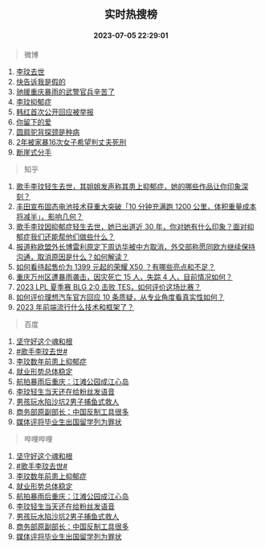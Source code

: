 <div align="center"><h2>实时热搜榜</h2><h4>2023-07-05 22:29:01</h4></div>

> 微博  

1. [李玟去世](https://s.weibo.com/weibo?q=%23%E6%9D%8E%E7%8E%9F%E5%8E%BB%E4%B8%96%23&t=31&band_rank=1&Refer=top)<br />
2. [快告诉我是假的](https://s.weibo.com/weibo?q=%23%E5%BF%AB%E5%91%8A%E8%AF%89%E6%88%91%E6%98%AF%E5%81%87%E7%9A%84%23&t=31&band_rank=2&Refer=top)<br />
3. [驰援重庆暴雨的武警官兵辛苦了](https://s.weibo.com/weibo?q=%23%E9%A9%B0%E6%8F%B4%E9%87%8D%E5%BA%86%E6%9A%B4%E9%9B%A8%E7%9A%84%E6%AD%A6%E8%AD%A6%E5%AE%98%E5%85%B5%E8%BE%9B%E8%8B%A6%E4%BA%86%23&t=31&band_rank=3&Refer=top)<br />
4. [李玟抑郁症](https://s.weibo.com/weibo?q=%23%E6%9D%8E%E7%8E%9F%E6%8A%91%E9%83%81%E7%97%87%23&t=31&band_rank=4&Refer=top)<br />
5. [韩红首次公开回应被举报](https://s.weibo.com/weibo?q=%23%E9%9F%A9%E7%BA%A2%E9%A6%96%E6%AC%A1%E5%85%AC%E5%BC%80%E5%9B%9E%E5%BA%94%E8%A2%AB%E4%B8%BE%E6%8A%A5%23&t=31&band_rank=5&Refer=top)<br />
6. [你留下的爱](https://s.weibo.com/weibo?q=%E4%BD%A0%E7%95%99%E4%B8%8B%E7%9A%84%E7%88%B1&t=31&band_rank=6&Refer=top)<br />
7. [圆肩驼背探颈是种病](https://s.weibo.com/weibo?q=%E5%9C%86%E8%82%A9%E9%A9%BC%E8%83%8C%E6%8E%A2%E9%A2%88%E6%98%AF%E7%A7%8D%E7%97%85&t=31&band_rank=7&Refer=top)<br />
8. [2年被家暴16次女子希望判丈夫死刑](https://s.weibo.com/weibo?q=%232%E5%B9%B4%E8%A2%AB%E5%AE%B6%E6%9A%B416%E6%AC%A1%E5%A5%B3%E5%AD%90%E5%B8%8C%E6%9C%9B%E5%88%A4%E4%B8%88%E5%A4%AB%E6%AD%BB%E5%88%91%23&t=31&band_rank=8&Refer=top)<br />
9. [断崖式分手](https://s.weibo.com/weibo?q=%E6%96%AD%E5%B4%96%E5%BC%8F%E5%88%86%E6%89%8B&t=31&band_rank=9&Refer=top)<br />

> 知乎  

1. [歌手李玟轻生去世，其姐姐发声称其患上抑郁症，她的哪些作品让你印象深刻？](https://www.zhihu.com/question/610553174)<br />
2. [丰田宣布固态电池技术获重大突破「10 分钟充满跑 1200 公里，体积重量成本将减半」，影响几何？](https://www.zhihu.com/question/610463631)<br />
3. [歌手李玟因抑郁症轻生去世，她已出道近 30 年，你对她有什么印象？面对抑郁症我们还能帮他们做些什么？](https://www.zhihu.com/question/610553893)<br />
4. [报道称欧盟外长博雷利原定下周访华被中方取消，外交部称愿同欧方继续保持沟通，取消原因是什么？如何解读？](https://www.zhihu.com/question/610463055)<br />
5. [如何看待起售价为 1399 元起的荣耀 X50 ？有哪些亮点和不足？](https://www.zhihu.com/question/610537841)<br />
6. [重庆万州区遭暴雨袭击，因灾死亡 15 人，失踪 4 人，目前情况如何？](https://www.zhihu.com/question/610456313)<br />
7. [2023 LPL 夏季赛 BLG 2:0 击败 TES，如何评价这场比赛？](https://www.zhihu.com/question/610514738)<br />
8. [如何评价理想汽车官方回应 10 条质疑，从专业角度看真实性如何？](https://www.zhihu.com/question/610442905)<br />
9. [2023 年前端流行什么技术和框架了？](https://www.zhihu.com/question/609395923)<br />

> 百度  

1. [坚守好这个魂和根](https://www.baidu.com/s?wd=%E5%9D%9A%E5%AE%88%E5%A5%BD%E8%BF%99%E4%B8%AA%E9%AD%82%E5%92%8C%E6%A0%B9&sa=fyb_news&rsv_dl=fyb_news)<br />
2. [#歌手李玟去世#](https://www.baidu.com/s?wd=%23%E6%AD%8C%E6%89%8B%E6%9D%8E%E7%8E%9F%E5%8E%BB%E4%B8%96%23&sa=fyb_news&rsv_dl=fyb_news)<br />
3. [李玟数年前患上抑郁症](https://www.baidu.com/s?wd=%E6%9D%8E%E7%8E%9F%E6%95%B0%E5%B9%B4%E5%89%8D%E6%82%A3%E4%B8%8A%E6%8A%91%E9%83%81%E7%97%87&sa=fyb_news&rsv_dl=fyb_news)<br />
4. [就业形势总体稳定](https://www.baidu.com/s?wd=%E5%B0%B1%E4%B8%9A%E5%BD%A2%E5%8A%BF%E6%80%BB%E4%BD%93%E7%A8%B3%E5%AE%9A&sa=fyb_news&rsv_dl=fyb_news)<br />
5. [航拍暴雨后重庆：江滩公园成江心岛](https://www.baidu.com/s?wd=%E8%88%AA%E6%8B%8D%E6%9A%B4%E9%9B%A8%E5%90%8E%E9%87%8D%E5%BA%86%EF%BC%9A%E6%B1%9F%E6%BB%A9%E5%85%AC%E5%9B%AD%E6%88%90%E6%B1%9F%E5%BF%83%E5%B2%9B&sa=fyb_news&rsv_dl=fyb_news)<br />
6. [李玟轻生当天还在给粉丝发语音](https://www.baidu.com/s?wd=%E6%9D%8E%E7%8E%9F%E8%BD%BB%E7%94%9F%E5%BD%93%E5%A4%A9%E8%BF%98%E5%9C%A8%E7%BB%99%E7%B2%89%E4%B8%9D%E5%8F%91%E8%AF%AD%E9%9F%B3&sa=fyb_news&rsv_dl=fyb_news)<br />
7. [男孩玩水陷沙坑2男子捕鱼式救人](https://www.baidu.com/s?wd=%E7%94%B7%E5%AD%A9%E7%8E%A9%E6%B0%B4%E9%99%B7%E6%B2%99%E5%9D%912%E7%94%B7%E5%AD%90%E6%8D%95%E9%B1%BC%E5%BC%8F%E6%95%91%E4%BA%BA&sa=fyb_news&rsv_dl=fyb_news)<br />
8. [商务部原副部长：中国反制工具很多](https://www.baidu.com/s?wd=%E5%95%86%E5%8A%A1%E9%83%A8%E5%8E%9F%E5%89%AF%E9%83%A8%E9%95%BF%EF%BC%9A%E4%B8%AD%E5%9B%BD%E5%8F%8D%E5%88%B6%E5%B7%A5%E5%85%B7%E5%BE%88%E5%A4%9A&sa=fyb_news&rsv_dl=fyb_news)<br />
9. [媒体评将毕业生出国留学列为罪状](https://www.baidu.com/s?wd=%E5%AA%92%E4%BD%93%E8%AF%84%E5%B0%86%E6%AF%95%E4%B8%9A%E7%94%9F%E5%87%BA%E5%9B%BD%E7%95%99%E5%AD%A6%E5%88%97%E4%B8%BA%E7%BD%AA%E7%8A%B6&sa=fyb_news&rsv_dl=fyb_news)<br />

> 哔哩哔哩  

1. [坚守好这个魂和根](https://www.baidu.com/s?wd=%E5%9D%9A%E5%AE%88%E5%A5%BD%E8%BF%99%E4%B8%AA%E9%AD%82%E5%92%8C%E6%A0%B9&sa=fyb_news&rsv_dl=fyb_news)<br />
2. [#歌手李玟去世#](https://www.baidu.com/s?wd=%23%E6%AD%8C%E6%89%8B%E6%9D%8E%E7%8E%9F%E5%8E%BB%E4%B8%96%23&sa=fyb_news&rsv_dl=fyb_news)<br />
3. [李玟数年前患上抑郁症](https://www.baidu.com/s?wd=%E6%9D%8E%E7%8E%9F%E6%95%B0%E5%B9%B4%E5%89%8D%E6%82%A3%E4%B8%8A%E6%8A%91%E9%83%81%E7%97%87&sa=fyb_news&rsv_dl=fyb_news)<br />
4. [就业形势总体稳定](https://www.baidu.com/s?wd=%E5%B0%B1%E4%B8%9A%E5%BD%A2%E5%8A%BF%E6%80%BB%E4%BD%93%E7%A8%B3%E5%AE%9A&sa=fyb_news&rsv_dl=fyb_news)<br />
5. [航拍暴雨后重庆：江滩公园成江心岛](https://www.baidu.com/s?wd=%E8%88%AA%E6%8B%8D%E6%9A%B4%E9%9B%A8%E5%90%8E%E9%87%8D%E5%BA%86%EF%BC%9A%E6%B1%9F%E6%BB%A9%E5%85%AC%E5%9B%AD%E6%88%90%E6%B1%9F%E5%BF%83%E5%B2%9B&sa=fyb_news&rsv_dl=fyb_news)<br />
6. [李玟轻生当天还在给粉丝发语音](https://www.baidu.com/s?wd=%E6%9D%8E%E7%8E%9F%E8%BD%BB%E7%94%9F%E5%BD%93%E5%A4%A9%E8%BF%98%E5%9C%A8%E7%BB%99%E7%B2%89%E4%B8%9D%E5%8F%91%E8%AF%AD%E9%9F%B3&sa=fyb_news&rsv_dl=fyb_news)<br />
7. [男孩玩水陷沙坑2男子捕鱼式救人](https://www.baidu.com/s?wd=%E7%94%B7%E5%AD%A9%E7%8E%A9%E6%B0%B4%E9%99%B7%E6%B2%99%E5%9D%912%E7%94%B7%E5%AD%90%E6%8D%95%E9%B1%BC%E5%BC%8F%E6%95%91%E4%BA%BA&sa=fyb_news&rsv_dl=fyb_news)<br />
8. [商务部原副部长：中国反制工具很多](https://www.baidu.com/s?wd=%E5%95%86%E5%8A%A1%E9%83%A8%E5%8E%9F%E5%89%AF%E9%83%A8%E9%95%BF%EF%BC%9A%E4%B8%AD%E5%9B%BD%E5%8F%8D%E5%88%B6%E5%B7%A5%E5%85%B7%E5%BE%88%E5%A4%9A&sa=fyb_news&rsv_dl=fyb_news)<br />
9. [媒体评将毕业生出国留学列为罪状](https://www.baidu.com/s?wd=%E5%AA%92%E4%BD%93%E8%AF%84%E5%B0%86%E6%AF%95%E4%B8%9A%E7%94%9F%E5%87%BA%E5%9B%BD%E7%95%99%E5%AD%A6%E5%88%97%E4%B8%BA%E7%BD%AA%E7%8A%B6&sa=fyb_news&rsv_dl=fyb_news)<br />
